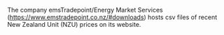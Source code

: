 The company emsTradepoint/Energy Market Services (https://www.emstradepoint.co.nz/#downloads) hosts csv files of recent New Zealand Unit (NZU) prices on its website.
